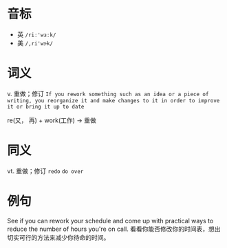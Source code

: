 # 音标

- 英 `/riː'wɜːk/`
- 美 `/,ri'wɝk/`

# 词义

v. 重做；修订
`If you rework something such as an idea or a piece of writing, you reorganize it and make changes to it in order to improve it or bring it up to date`



re(又， 再) + work(工作) → 重做

# 同义

vt. 重做；修订
`redo` `do over`

# 例句

See if you can rework your schedule and come up with practical ways to reduce the number of hours you're on call.
看看你能否修改你的时间表，想出切实可行的方法来减少你待命的时间。


